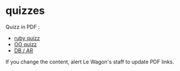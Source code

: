 quizzes
=======

Quizz in PDF :

- [ruby quizz](https://dl.dropboxusercontent.com/u/29947758/lewagon/quizzes/quizz_1.pdf)
- [OO quizz](https://dl.dropboxusercontent.com/u/29947758/lewagon/quizzes/quizz_2.pdf)
- [DB / AR](https://dl.dropboxusercontent.com/u/29947758/lewagon/quizzes/quizz_3.pdf)

If you change the content, alert Le Wagon's staff to update PDF links.
